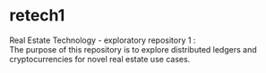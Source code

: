 # retech1
Real Estate Technology - exploratory repository 1 :  
The purpose of this repository is to explore distributed ledgers and cryptocurrencies for novel real estate use cases.
